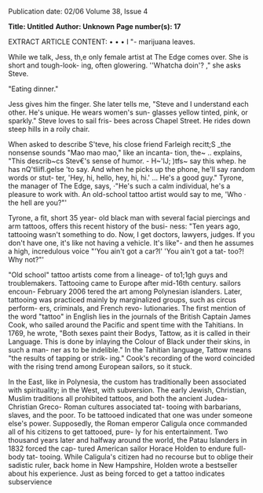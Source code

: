 Publication date: 02/06
Volume 38, Issue 4

**Title: Untitled**
**Author: Unknown**
**Page number(s): 17**

EXTRACT ARTICLE CONTENT:
• • 
• 
I 
"-
marijuana leaves. 

While we talk, Jess, th,e only 
female artist at The Edge comes 
over. She is short and tough-look-
ing, often glowering. ''Whatcha 
doin'? ," she asks Steve.


"Eating dinner." 

Jess gives him the finger. She 
later tells me, "Steve and I 
understand each other. He's 
unique. He wears women's sun-
glasses 
yellow tinted, pink, or 
sparkly." Steve loves to sail fris-
bees 
across 
Chapel 
Street. 
He rides down steep hills in a 
roily chair. 

When asked to describe 
S'teve, his close friend Farleigh 
recitt;S _the nonsense sounds 
"Mao mao mao," like an incanta-
tion, 
the~ .. 
explains, 
"This 
describ~cs
Stev€'s 
sense 
of 
humor. - H~'lJ; )tfs~ say this whep. 
he has nQ'tliifl.gelse 'to say. And 
when he picks up the phone, 
he'll say random words or stut-
ter, 'Hey, hi, hello, hey, hi, hi.' ... 
He's 
a good guy." Tyrone, 
the manager of The Edge, says, 
·"He's such a calm individual, 
he's a pleasure to work with. 
An old-school tattoo 
artist 
would say to me, 'Who · the hell 
are you?"' 

Tyrone, a fit, short 35 year-
old black man with several facial 
piercings and arm tattoos, offers 
this recent history of the busi-
ness: "Ten years ago, tattooing 
wasn't something to do. Now, I 
get doctors, lawyers, judges. If 
you don't have one, it's like 
not having a vehicle. It's like"-
and then he assumes a high, 
incredulous voice 
"'You ain't 
got a car?l' 'You ain't got a tat-
too?! Why not?"' 

"Old school" tattoo artists 
come from a lineage- of to1;1gh 
guys 
and 
troublemakers. 
Tattooing came to Europe after 
mid-16th century. sailors encoun-
February 2006 
tered the art among Polynesian 
islanders. 
Later, tattooing was 
practiced mainly by marginalized 
groups, such as circus perform-
ers, criminals, and French revo-
lutionaries. The first mention of 
the word "tattoo" in English lies 
in the journals of the British 
Captain James Cook, who sailed 
around the Pacific and spent 
time with the Tahitians. In 1769, 
he wrote, "Both sexes paint their 
Bodys, Tattow, as it is called in 
their Language. This is done by 
inlaying the Colour of Black 
under their skins, in such a man-
ner as to be indelible." In the 
Tahitian language, Tattow means 
"the results of tapping or strik-
ing." Cook's recording of the 
word coincided with the rising 
trend among European sailors, 
so it stuck. 

In the East, like in Polynesia, 
the custom has traditionally been 
associated with spirituality; in 
the West, with subversion. The 
early Jewish, 
Christian, 
Muslim traditions all prohibited 
tattoos, and both the ancient 
Judea-Christian 
Greco-
Roman cultures associated tat-
tooing with barbarians, slaves, 
and the poor. To be tattooed 
indicated that one was under 
someone 
else's 
power. 
Supposedly, the Roman emperor 
Caligula once commanded all of 
his citizens to get tattooed, pure-
ly for his entertainment. Two 
thousand years later and halfway 
around the world, the Patau 
Islanders in 1832 forced the cap-
tured American sailor Horace 
Holden to endure full-body tat-
tooing. While Caligula's citizen 
had no recourse but to oblige 
their sadistic ruler, back home in 
New Hampshire, Holden wrote a 
bestseller about his experience. 
Just as being forced to get a 
tattoo indicates subservience